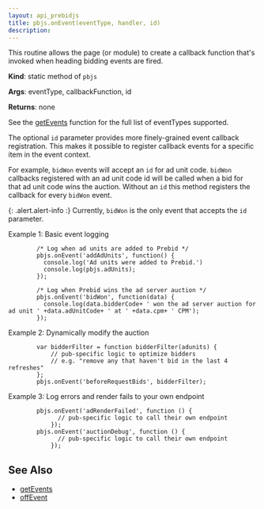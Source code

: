 ```yaml
---
layout: api_prebidjs
title: pbjs.onEvent(eventType, handler, id)
description: 
---
```


This routine allows the page (or module) to create a callback function that's invoked when heading bidding events are fired.

**Kind**: static method of `pbjs`

**Args**: eventType, callbackFunction, id

**Returns**: none

See the [getEvents](/dev-docs/publisher-api-reference/getEvents.html) function for the full list of eventTypes supported.

The optional `id` parameter provides more finely-grained event
callback registration.  This makes it possible to register callback
events for a specific item in the event context.

For example, `bidWon` events will accept an `id` for ad unit code.
`bidWon` callbacks registered with an ad unit code id will be called
when a bid for that ad unit code wins the auction. Without an `id`
this method registers the callback for every `bidWon` event.

{: .alert.alert-info :}
Currently, `bidWon` is the only event that accepts the `id` parameter.

Example 1: Basic event logging
```
        /* Log when ad units are added to Prebid */
        pbjs.onEvent('addAdUnits', function() {
          console.log('Ad units were added to Prebid.')
          console.log(pbjs.adUnits);
        });

        /* Log when Prebid wins the ad server auction */
        pbjs.onEvent('bidWon', function(data) {
          console.log(data.bidderCode+ ' won the ad server auction for ad unit ' +data.adUnitCode+ ' at ' +data.cpm+ ' CPM');
        });

```

Example 2: Dynamically modify the auction
```
        var bidderFilter = function bidderFilter(adunits) {
            // pub-specific logic to optimize bidders
            // e.g. "remove any that haven't bid in the last 4 refreshes"
        };
        pbjs.onEvent('beforeRequestBids', bidderFilter);
```

Example 3: Log errors and render fails to your own endpoint
```
        pbjs.onEvent('adRenderFailed', function () {
              // pub-specific logic to call their own endpoint
            });
        pbjs.onEvent('auctionDebug', function () {
              // pub-specific logic to call their own endpoint
            });
```

## See Also
- [getEvents](/dev-docs/publisher-api-reference/getEvents.html)
- [offEvent](/dev-docs/publisher-api-reference/offEvent.html)
